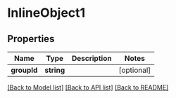 # InlineObject1

## Properties
Name | Type | Description | Notes
------------ | ------------- | ------------- | -------------
**groupId** | **string** |  | [optional] 

[[Back to Model list]](../README.md#documentation-for-models) [[Back to API list]](../README.md#documentation-for-api-endpoints) [[Back to README]](../README.md)


